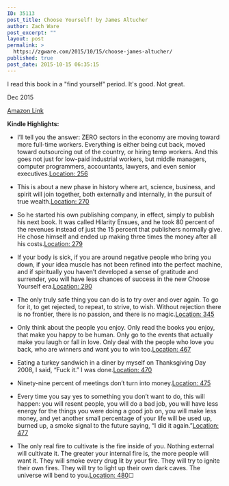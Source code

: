 ```yaml
---
ID: 35113
post_title: Choose Yourself! by James Altucher
author: Zach Ware
post_excerpt: ""
layout: post
permalink: >
  https://zgware.com/2015/10/15/choose-james-altucher/
published: true
post_date: 2015-10-15 06:35:15
---
```

I read this book in a "find yourself" period. It's good. Not great.<!--more-->

Dec 2015

<a href="http://www.amazon.com/Choose-Yourself-James-Altucher/dp/1490313370/ref=sr_1_1?s=books&amp;ie=UTF8&amp;qid=1457188443&amp;sr=1-1&amp;keywords=choose+yourself">Amazon Link</a>

<strong>Kindle Highlights:</strong>
<ul>
	<li>I’ll tell you the answer: ZERO sectors in the economy are moving toward more full-time workers. Everything is either being cut back, moved toward outsourcing out of the country, or hiring temp workers. And this goes not just for low-paid industrial workers, but middle managers, computer programmers, accountants, lawyers, and even senior executives.<a href="//book?action=open&amp;asin=B00CO8D3G4&amp;location=256">Location: 256</a></li>
</ul>
<ul>
	<li>This is about a new phase in history where art, science, business, and spirit will join together, both externally and internally, in the pursuit of true wealth.<a href="//book?action=open&amp;asin=B00CO8D3G4&amp;location=270">Location: 270</a></li>
</ul>
<ul>
	<li>So he started his own publishing company, in effect, simply to publish his next book. It was called Hilarity Ensues, and he took 80 percent of the revenues instead of just the 15 percent that publishers normally give. He chose himself and ended up making three times the money after all his costs.<a href="//book?action=open&amp;asin=B00CO8D3G4&amp;location=279">Location: 279</a></li>
</ul>
<ul>
	<li>If your body is sick, if you are around negative people who bring you down, if your idea muscle has not been refined into the perfect machine, and if spiritually you haven’t developed a sense of gratitude and surrender, you will have less chances of success in the new Choose Yourself era.<a href="//book?action=open&amp;asin=B00CO8D3G4&amp;location=290">Location: 290</a></li>
</ul>
<ul>
	<li>The only truly safe thing you can do is to try over and over again. To go for it, to get rejected, to repeat, to strive, to wish. Without rejection there is no frontier, there is no passion, and there is no magic.<a href="//book?action=open&amp;asin=B00CO8D3G4&amp;location=345">Location: 345</a></li>
</ul>
<ul>
	<li>Only think about the people you enjoy. Only read the books you enjoy, that make you happy to be human. Only go to the events that actually make you laugh or fall in love. Only deal with the people who love you back, who are winners and want you to win too.<a href="//book?action=open&amp;asin=B00CO8D3G4&amp;location=467">Location: 467</a></li>
</ul>
<ul>
	<li>Eating a turkey sandwich in a diner by myself on Thanksgiving Day 2008, I said, “Fuck it.” I was done.<a href="//book?action=open&amp;asin=B00CO8D3G4&amp;location=470">Location: 470</a></li>
</ul>
<ul>
	<li>Ninety-nine percent of meetings don’t turn into money.<a href="//book?action=open&amp;asin=B00CO8D3G4&amp;location=475">Location: 475</a></li>
</ul>
<ul>
	<li>Every time you say yes to something you don’t want to do, this will happen: you will resent people, you will do a bad job, you will have less energy for the things you were doing a good job on, you will make less money, and yet another small percentage of your life will be used up, burned up, a smoke signal to the future saying, “I did it again.”<a href="//book?action=open&amp;asin=B00CO8D3G4&amp;location=477">Location: 477</a></li>
</ul>
<ul>
	<li>The only real fire to cultivate is the fire inside of you. Nothing external will cultivate it. The greater your internal fire is, the more people will want it. They will smoke every drug lit by your fire. They will try to ignite their own fires. They will try to light up their own dark caves. The universe will bend to you.<a href="//book?action=open&amp;asin=B00CO8D3G4&amp;location=480">Location: 480</a><span>☐</span></li>
</ul>
<div></div>
<div></div>